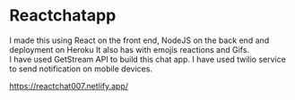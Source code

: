 # Reactchatapp

 I made this using React on the front end, NodeJS on the back end and deployment on Heroku It also has with emojis reactions and Gifs.             
 I have used GetStream API to build this chat app. I have used twilio service to send notification on mobile devices.     

https://reactchat007.netlify.app/ 

